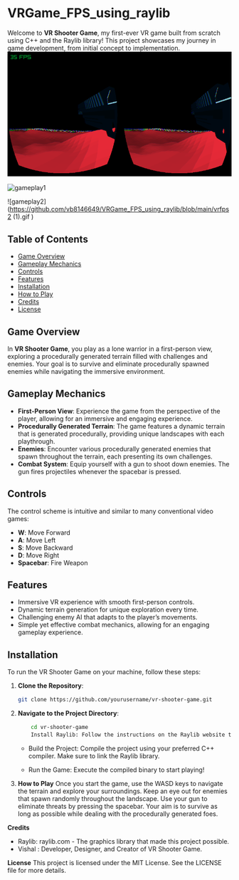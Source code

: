 # VRGame_FPS_using_raylib

Welcome to **VR Shooter Game**, my first-ever VR game built from scratch using C++ and the Raylib library! This project showcases my journey in game development, from initial concept to implementation. 
![Screenshot](https://github.com/vb8146649/VRGame_FPS_using_raylib/blob/main/demo.png)

![gameplay1](https://github.com/vb8146649/VRGame_FPS_using_raylib/blob/main/vrfps1(1).gif)

![gameplay2](https://github.com/vb8146649/VRGame_FPS_using_raylib/blob/main/vrfps2 (1).gif
)

## Table of Contents

- [Game Overview](#game-overview)
- [Gameplay Mechanics](#gameplay-mechanics)
- [Controls](#controls)
- [Features](#features)
- [Installation](#installation)
- [How to Play](#how-to-play)
- [Credits](#credits)
- [License](#license)

## Game Overview

In **VR Shooter Game**, you play as a lone warrior in a first-person view, exploring a procedurally generated terrain filled with challenges and enemies. Your goal is to survive and eliminate procedurally spawned enemies while navigating the immersive environment.

## Gameplay Mechanics

- **First-Person View**: Experience the game from the perspective of the player, allowing for an immersive and engaging experience.
- **Procedurally Generated Terrain**: The game features a dynamic terrain that is generated procedurally, providing unique landscapes with each playthrough.
- **Enemies**: Encounter various procedurally generated enemies that spawn throughout the terrain, each presenting its own challenges.
- **Combat System**: Equip yourself with a gun to shoot down enemies. The gun fires projectiles whenever the spacebar is pressed.

## Controls

The control scheme is intuitive and similar to many conventional video games:

- **W**: Move Forward
- **A**: Move Left
- **S**: Move Backward
- **D**: Move Right
- **Spacebar**: Fire Weapon

## Features

- Immersive VR experience with smooth first-person controls.
- Dynamic terrain generation for unique exploration every time.
- Challenging enemy AI that adapts to the player’s movements.
- Simple yet effective combat mechanics, allowing for an engaging gameplay experience.

## Installation

To run the VR Shooter Game on your machine, follow these steps:

1. **Clone the Repository**: 
   ```bash
   git clone https://github.com/yourusername/vr-shooter-game.git
   ```
2. **Navigate to the Project Directory**:
    ```bash
        cd vr-shooter-game
        Install Raylib: Follow the instructions on the Raylib website to install the library for your platform.
    ```

    - Build the Project: Compile the project using your preferred C++ compiler. Make sure to link the Raylib library.

    - Run the Game: Execute the compiled binary to start playing!

3. **How to Play**
Once you start the game, use the WASD keys to navigate the terrain and explore your surroundings. Keep an eye out for enemies that spawn randomly throughout the landscape. Use your gun to eliminate threats by pressing the spacebar. Your aim is to survive as long as possible while dealing with the procedurally generated foes.

**Credits**
-   Raylib: raylib.com - The graphics library that made this project possible.
-   Vishal : Developer, Designer, and Creator of VR Shooter Game.

**License**
This project is licensed under the MIT License. See the LICENSE file for more details.